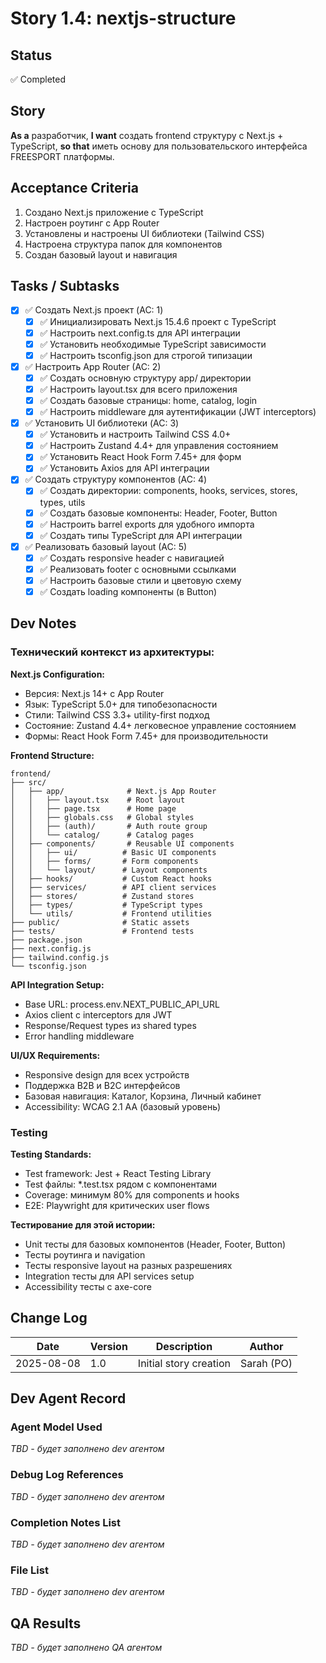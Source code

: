 # Story 1.4: nextjs-structure

## Status
✅ Completed

## Story
**As a** разработчик,
**I want** создать frontend структуру с Next.js + TypeScript,
**so that** иметь основу для пользовательского интерфейса FREESPORT платформы.

## Acceptance Criteria

1. Создано Next.js приложение с TypeScript
2. Настроен роутинг с App Router
3. Установлены и настроены UI библиотеки (Tailwind CSS)
4. Настроена структура папок для компонентов
5. Создан базовый layout и навигация

## Tasks / Subtasks

- [x] ✅ Создать Next.js проект (AC: 1)
  - [x] ✅ Инициализировать Next.js 15.4.6 проект с TypeScript
  - [x] ✅ Настроить next.config.ts для API интеграции
  - [x] ✅ Установить необходимые TypeScript зависимости
  - [x] ✅ Настроить tsconfig.json для строгой типизации

- [x] ✅ Настроить App Router (AC: 2)
  - [x] ✅ Создать основную структуру app/ директории
  - [x] ✅ Настроить layout.tsx для всего приложения
  - [x] ✅ Создать базовые страницы: home, catalog, login
  - [x] ✅ Настроить middleware для аутентификации (JWT interceptors)

- [x] ✅ Установить UI библиотеки (AC: 3)
  - [x] ✅ Установить и настроить Tailwind CSS 4.0+
  - [x] ✅ Настроить Zustand 4.4+ для управления состоянием
  - [x] ✅ Установить React Hook Form 7.45+ для форм
  - [x] ✅ Установить Axios для API интеграции

- [x] ✅ Создать структуру компонентов (AC: 4)
  - [x] ✅ Создать директории: components, hooks, services, stores, types, utils
  - [x] ✅ Создать базовые компоненты: Header, Footer, Button
  - [x] ✅ Настроить barrel exports для удобного импорта
  - [x] ✅ Создать типы TypeScript для API интеграции

- [x] ✅ Реализовать базовый layout (AC: 5)
  - [x] ✅ Создать responsive header с навигацией
  - [x] ✅ Реализовать footer с основными ссылками
  - [x] ✅ Настроить базовые стили и цветовую схему
  - [x] ✅ Создать loading компоненты (в Button)

## Dev Notes

### Технический контекст из архитектуры:

**Next.js Configuration:**
- Версия: Next.js 14+ с App Router
- Язык: TypeScript 5.0+ для типобезопасности  
- Стили: Tailwind CSS 3.3+ utility-first подход
- Состояние: Zustand 4.4+ легковесное управление состоянием
- Формы: React Hook Form 7.45+ для производительности

**Frontend Structure:**
```
frontend/
├── src/
│   ├── app/              # Next.js App Router
│   │   ├── layout.tsx    # Root layout
│   │   ├── page.tsx      # Home page
│   │   ├── globals.css   # Global styles
│   │   ├── (auth)/       # Auth route group
│   │   └── catalog/      # Catalog pages
│   ├── components/       # Reusable UI components
│   │   ├── ui/          # Basic UI components
│   │   ├── forms/       # Form components  
│   │   └── layout/      # Layout components
│   ├── hooks/           # Custom React hooks
│   ├── services/        # API client services
│   ├── stores/          # Zustand stores
│   ├── types/           # TypeScript types
│   └── utils/           # Frontend utilities
├── public/              # Static assets
├── tests/               # Frontend tests
├── package.json
├── next.config.js
├── tailwind.config.js
└── tsconfig.json
```

**API Integration Setup:**
- Base URL: process.env.NEXT_PUBLIC_API_URL
- Axios client с interceptors для JWT
- Response/Request types из shared types
- Error handling middleware

**UI/UX Requirements:**
- Responsive design для всех устройств
- Поддержка B2B и B2C интерфейсов
- Базовая навигация: Каталог, Корзина, Личный кабинет
- Accessibility: WCAG 2.1 AA (базовый уровень)

### Testing

**Testing Standards:**
- Test framework: Jest + React Testing Library
- Test файлы: *.test.tsx рядом с компонентами
- Coverage: минимум 80% для components и hooks
- E2E: Playwright для критических user flows

**Тестирование для этой истории:**
- Unit тесты для базовых компонентов (Header, Footer, Button)
- Тесты роутинга и navigation
- Тесты responsive layout на разных разрешениях
- Integration тесты для API services setup
- Accessibility тесты с axe-core

## Change Log

| Date | Version | Description | Author |
|------|---------|-------------|---------|
| 2025-08-08 | 1.0 | Initial story creation | Sarah (PO) |

## Dev Agent Record

### Agent Model Used
_TBD - будет заполнено dev агентом_

### Debug Log References  
_TBD - будет заполнено dev агентом_

### Completion Notes List
_TBD - будет заполнено dev агентом_

### File List
_TBD - будет заполнено dev агентом_

## QA Results
_TBD - будет заполнено QA агентом_